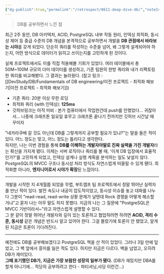 ```yaml
---
{"dg-publish":true,"permalink":"/retrospect/0611-deep-dive-db/","noteIcon":"","created":"2025-06-16T21:24:01.417+09:00","updated":"2025-07-13T21:44:33.376+09:00"}
---
```




> DB를 공부하면서 느낀 점 

최근 2주 동안, DB 아키텍처, ACID, PostgreSQL 내부 작동 원리, 인덱싱 최적화, 동시성 제어 등 중급 수준의 DB 개념을 본격적으로 공부하면서 개발을 **DB 관점에서 바라보는 시야**를 갖게 되었다. 단순히 쿼리를 작성하는 수준을 넘어, 왜 그렇게 설계되어야 하는지, 어떤 방식으로 데이터가 읽히고 쓰이는지를 고민하게 된 것이다.

실제 프로젝트에서도 이를 직접 적용해볼 기회가 있었다. 여러 테이블에서 총 50M~100M 규모의 더미 데이터를 생성하고, 기존 팀원의 한방 쿼리와 내가 리팩토링한 쿼리를 비교해봤다. 그 결과는 놀라웠다.
(참고 링크 : [[DevStudy/DB/Fundamentals of DB engineering/이전 프로젝트 - 최적화 해보기\|이전 프로젝트 - 최적화 해보기]])
- 기존 쿼리: 20분 이상 무한 로딩
- 최적화 쿼리 (with 인덱싱): **125ms**
- 깃허브링크는 아직 미비 : 본가 컴퓨터에서 작업한건데 push를 안했었다... 귀찮아서... 나중에 크래프톤 일요일 휴무고 크래프톤 끝나기 전까지만 깃허브 시간날 때 꾸미자


"네카라쿠배 갈 것도 아닌데 DB를 그렇게까지 공부할 필요가 있냐?"는 말을 들은 적이 있다. 어느 정도는 맞고, 어느 정도는 틀리다고 생각한다.  
하지만, 나는 이번 경험을 통해 **DB를 이해하는 개발자야말로 진짜 실력을 가진 개발자**라는 확신을 가지게 됐다.
이제는 서버 로직이나 쿼리를 볼 때, '이게 DB 입장에서 효율적인가?'를 고민하게 되었고, 인덱싱 설계나 실행 계획을 분석하는 일도 낯설지 않다. PostgreSQL의 MVCC 구조나 동시성 처리 방식도 자연스럽게 떠올릴 수 있게 됐다. 최적화뿐 아니라, **엔지니어로서 시야가 확장**된 느낌이다.

---
개발을 시작한 지 4개월쯤 되었을 무렵, 부트캠프 팀 프로젝트에서 정말 뛰어난 실력자를 만난 적이 있다. 발전 속도나 내공이 압도적이었고, 동시성 이슈를 놓고 대화를 나누다 그분이 "read-read, read-write 상황 문제가 날텐데 Rock 경쟁을 어떻게 해소할 거냐"고 묻자 나는 아무 말도 하지 못했다. 지금의 나는 그 질문에 "PostgreSQL은 MVCC 기반이라서~"라고 자연스럽게 설명할 수 있다.  
그 분 같이 정말 뛰어난 개발자와 깊이 있는 토론하고 협업하려면 하려면 **ACID, 격리 수준, 동시성** 같은 개념은 반드시 알고 있어야 한다. 그걸 몰랐기에 토론이 안 됐었고, 알게 된 지금은 토론이 기다려진다.

--- 
예전에도 DB를 공부해보겠다고 PostgreSQL 책을 산 적이 있었다. 그러나 3일 만에 덮었고, 그 벽 앞에서 흥미를 잃은 적도 있다. 하지만 지금은 다르다. 벽을 넘었고, 오히려 DB가 재미있다.  
**그때 포기했던 DB가, 지금은 가장 보람찬 성장의 일부가 됐다.**
(DB가 재밌지만 DBA를 할게 아니기에... 적당히 공부하려고 한다 - 파티셔닝,샤딩 이런건...)